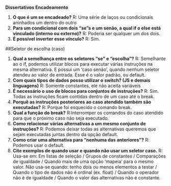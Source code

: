 **Dissertativos Encadeamento**
1.	**O que é um se encadeado?**
R: Uma série de laços ou condicionais aninhados um dentro do outro
2.	**Para um condicional com dois “se”s e um senão, a qual if o else está vinculado (interno ou externo)?**
R: Poderia ser qualquer um dos dois. 
3.	**É possível inverter esse vínculo?**
R: Sim.

##Seletor de escolha (caso)

1.	**Qual a semelhança entre os seletores “se” e “escolha”?**
R: Semelhante ao o if, podemos utilizar blocos para executar várias instruções na mesma alternativa. E possui um ‘caso senão’, quando nenhum seletor atendeu ao valor de entrada. Esse é o valor padrão, ou default.
2.	**Com quais tipos de dados posso utilizar o switch? (JS e demais linguagens)**
R: Somente constantes, ele não aceita variáveis
3.	**É necessário o uso de blocos para conjuntos de instruções?**
R: Sim. Todas as instruções ficam contidas dentro de um caso até o break.
4.	**Porquê as instruções posteriores ao caso atendido também são executadas?**
R: Porque foi esquecido o comando break.
5.	**Qual a função do break?**
R:Interromper os comandos do caso atendido para que o próximo caso não seja executado.
6.	**Como relacionar várias alternativas a um mesmo conjunto de instruções?**
R: Podemos deixar todas as alternativas queremos que sejam executadas juntas dentro da opção default.
7.	**Como criar uma alternativa para “nenhuma das anteriores”?**
R: Podemos usar o default.
8.	**Cite exemplos de quando usar e quando não usar um seletor caso.**
R: Usa-se em: Em listas de seleção / Grupos de constantes / Comparações de igualdade / Quando mais de uma opção ‘mapeia’ para o mesmo valor.
Não usa-se  quando: tenho dois ou menos elementos a testar / Quando o tipo de dados não é ordinal (ex. float) / Quando o operador não é de igualdade / Quando o valor das alternativas não é constante.
